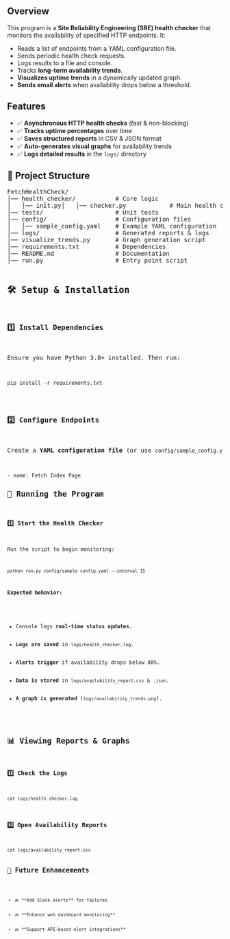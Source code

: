 <h2>Overview</h2>
<p>This program is a <strong>Site Reliability Engineering (SRE) health checker</strong> that monitors the availability of specified HTTP endpoints. It:</p>
<ul>
    <li>Reads a list of endpoints from a YAML configuration file.</li>
    <li>Sends periodic health check requests.</li>
    <li>Logs results to a file and console.</li>
    <li>Tracks <strong>long-term availability trends</strong>.</li>
    <li><strong>Visualizes uptime trends</strong> in a dynamically updated graph.</li>
    <li><strong>Sends email alerts</strong> when availability drops below a threshold.</li>
</ul>

<h2>Features</h2>
<ul>
    <li>✅ <strong>Asynchronous HTTP health checks</strong> (fast & non-blocking)</li>
    <li>✅ <strong>Tracks uptime percentages</strong> over time</li>
    <li>✅ <strong>Saves structured reports</strong> in CSV & JSON format</li>
    <li>✅ <strong>Auto-generates visual graphs</strong> for availability trends</li>
    <li>✅ <strong>Logs detailed results</strong> in the <code>logs/</code> directory</li>
</ul>

<h2>📂 Project Structure</h2>
<pre>
FetchHealthCheck/
│── health_checker/           # Core logic
│   │── init.py│   │── checker.py            # Main health checker script
│── tests/                    # Unit tests
│── config/                   # Configuration files
│   │── sample_config.yaml    # Example YAML configuration
│── logs/                     # Generated reports & logs
│── visualize_trends.py       # Graph generation script
│── requirements.txt          # Dependencies
│── README.md                 # Documentation
│── run.py                    # Entry point script

<h2>🛠️ Setup & Installation</h2>
<h3>1️⃣ Install Dependencies</h3>
<p>Ensure you have Python 3.8+ installed. Then run:</p>
<pre><code>pip install -r requirements.txt</code></pre>

<h3>2️⃣ Configure Endpoints</h3>
<p>Create a <strong>YAML configuration file</strong> (or use <code>config/sample_config.yaml</code>):</p>
<pre><code>- name: Fetch Index Page
<h2>🚀 Running the Program</h2>
<h3>1️⃣ Start the Health Checker</h3>
<p>Run the script to begin monitoring:</p>
<pre><code>python run.py config/sample_config.yaml --interval 15</code></pre>
<p><strong>Expected behavior:</strong></p>
<ul>
    <li>Console logs <strong>real-time status updates</strong>.</li>
    <li><strong>Logs are saved</strong> in <code>logs/health_checker.log</code>.</li>
    <li><strong>Alerts trigger</strong> if availability drops below 80%.</li>
    <li><strong>Data is stored</strong> in <code>logs/availability_report.csv</code> & <code>.json</code>.</li>
    <li><strong>A graph is generated</strong> (<code>logs/availability_trends.png</code>).</li>
</ul>

<h2>📊 Viewing Reports & Graphs</h2>
<h3>1️⃣ Check the Logs</h3>
<pre><code>cat logs/health_checker.log</code></pre>
<h3>2️⃣ Open Availability Reports</h3>
<pre><code>cat logs/availability_report.csv

<h2>🚀 Future Enhancements</h2>
<ul>
    <li>🔜 **Add Slack alerts** for failures</li>
    <li>🔜 **Enhance web dashboard monitoring**</li>
    <li>🔜 **Support API-based alert integrations**</li>
</ul>

